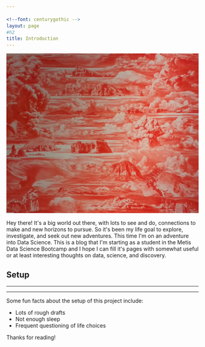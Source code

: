 ```yaml
---
 
<!--font: centurygothic -->
layout: page
#h2
title: Introduction
---
```


![alt text](/pics/background.jpg)

<p class="message">
  Hey there! It's a big world out there, with lots to see and do, connections to make and new horizons to pursue.  So it's been my life goal to explore, investigate, and seek out new adventures.  This time I'm on an adventure into Data Science.  This is a blog that I'm starting as a student in the Metis Data Science Bootcamp and I hope I can fill it's pages with somewhat useful or at least interesting thoughts on data, science, and discovery.  
</p>


## Setup
--------
---

Some fun facts about the setup of this project include:

* Lots of rough drafts 
* Not enough sleep
* Frequent questioning of life choices



Thanks for reading!

